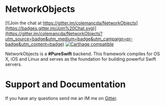 NetworkObjects 
==============

[![Join the chat at https://gitter.im/colemancda/NetworkObjects](https://badges.gitter.im/Join%20Chat.svg)](https://gitter.im/colemancda/NetworkObjects?utm_source=badge&utm_medium=badge&utm_campaign=pr-badge&utm_content=badge) [![Carthage compatible](https://img.shields.io/badge/Carthage-compatible-4BC51D.svg?style=flat)](https://github.com/Carthage/Carthage)

NetworkObjects is a **#PureSwift** backend. This framework compiles for OS X, iOS and Linux and serves as the foundation for building powerful Swift servers. 

# Support and Documentation

If you have any questions send me an IM me on [Gitter](https://gitter.im/colemancda/NetworkObjects?utm_source=badge&utm_medium=badge&utm_campaign=pr-badge&utm_content=badge).


